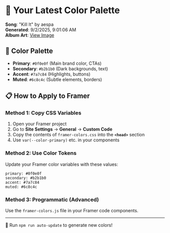 # 🎨 Your Latest Color Palette

**Song**: "Kill It" by aespa  
**Generated**: 9/2/2025, 9:01:06 AM  
**Album Art**: [View Image](https://lastfm.freetls.fastly.net/i/u/300x300/3ef330e11bdcad676053e2dd2cfd1920.jpg)

## 🎨 Color Palette
- **Primary**: `#0f0e0f` (Main brand color, CTAs)
- **Secondary**: `#b2b1b0` (Dark backgrounds, text)  
- **Accent**: `#7a7c84` (Highlights, buttons)
- **Muted**: `#6c8c4c` (Subtle elements, borders)

## 📋 How to Apply to Framer

### Method 1: Copy CSS Variables
1. Open your Framer project
2. Go to **Site Settings** → **General** → **Custom Code**
3. Copy the contents of `framer-colors.css` into the **`<head>`** section
4. Use `var(--color-primary)` etc. in your components

### Method 2: Use Color Tokens
Update your Framer color variables with these values:
```
primary: #0f0e0f
secondary: #b2b1b0
accent: #7a7c84
muted: #6c8c4c
```

### Method 3: Programmatic (Advanced)
Use the `framer-colors.js` file in your Framer code components.

---
🔄 Run `npm run auto-update` to generate new colors!